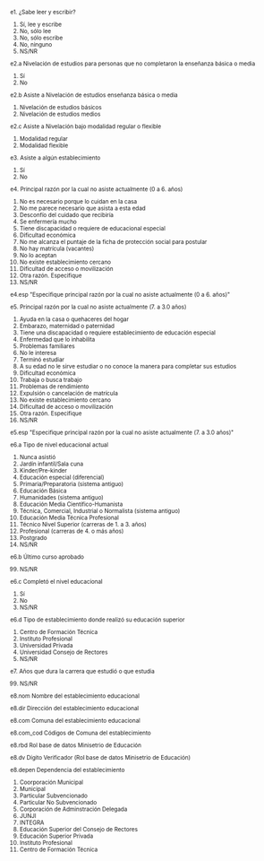 <font size="0.5">

e1.	¿Sabe leer y escribir?

1. Sí, lee y escribe
2. No, sólo lee
3. No, sólo escribe
4. No, ninguno
9. NS/NR

e2.a	Nivelación de estudios para personas que no completaron la enseñanza básica o media

1. Sí
2. No

e2.b	Asiste a Nivelación de estudios enseñanza básica o media

1. Nivelación de estudios básicos
2. Nivelación de estudios medios

e2.c	Asiste a Nivelación bajo modalidad regular o flexible

1. Modalidad regular
2. Modalidad flexible

e3.	Asiste a algún establecimiento  

1. Sí
2. No

e4.	Principal razón por la cual no asiste actualmente (0 a 6. años)

1. No es necesario porque lo cuidan en la casa
2. No me parece necesario que asista a esta edad
3. Desconfío del cuidado que recibiría
4. Se enfermería mucho
5. Tiene discapacidad o requiere de educacional especial
6. Dificultad económica
7. No me alcanza el puntaje de la ficha de protección social para postular
8. No hay matrícula (vacantes)
9. No lo aceptan
10. No existe establecimiento cercano
11. Dificultad de acceso o movilización
12. Otra razón. Especifique
99. NS/NR

e4.esp	"Especifique principal razón por la cual no asiste actualmente (0
a 6. años)"

e5.	Principal razón por la cual no asiste actualmente (7. a 3.0 años)

1. Ayuda en la casa o quehaceres del hogar
2. Embarazo, maternidad o paternidad
3. Tiene una discapacidad o  requiere establecimiento de educación especial
4. Enfermedad que lo inhabilita
5. Problemas familiares
6. No le interesa
7. Terminó estudiar
8. A su edad no le sirve estudiar o no conoce la manera para completar sus estudios
9. Dificultad económica
10. Trabaja o busca trabajo
11. Problemas de rendimiento
12. Expulsión o cancelación de matrícula
13. No existe establecimiento cercano
14. Dificultad de acceso o movilización
15. Otra razón. Especifique
99. NS/NR

e5.esp	"Especifique principal razón por la cual no asiste actualmente (7.
a 3.0 años)"

e6.a	Tipo de nivel educacional actual

1. Nunca asistió
2. Jardín infantil/Sala cuna
3. Kinder/Pre-kinder
4. Educación especial (diferencial)
5. Primaria/Preparatoria (sistema antiguo)
6. Educación Básica
7. Humanidades (sistema antiguo)
8. Educación Media Científico-Humanista
9. Técnica, Comercial, Industrial o Normalista (sistema antiguo)
10. Educación Media Técnica Profesional
11. Técnico Nivel Superior (carreras de 1. a 3. años)
12. Profesional (carreras de 4. o más años)
13. Postgrado
99. NS/NR

e6.b	Último curso aprobado

99. NS/NR

e6.c	Completó el nivel educacional

1. Sí
2. No
9. NS/NR

e6.d	Tipo de establecimiento donde realizó su educación superior

1. Centro de Formación	Técnica
2. Instituto Profesional
3. Universidad Privada
4. Universidad Consejo	de Rectores
9. NS/NR

e7.	Años que dura la carrera que estudió o que estudia

99. NS/NR

e8.nom	Nombre del establecimiento educacional



e8.dir	Dirección del establecimiento educacional


e8.com	Comuna del establecimiento educacional


e8.com_cod	Códigos de Comuna del establecimiento


e8.rbd	Rol base de datos Minisetrio de Educación


e8.dv	Dígito Verificador (Rol base de datos Minisetrio de Educación)


e8.depen	Dependencia del establecimiento

1. Coorporación Municipal
2. Municipal
3. Particular Subvencionado
4. Particular No Subvencionado
5. Corporación de Adminstración Delegada
6. JUNJI
7. INTEGRA
8. Educación Superior del Consejo de Rectores
9. Educación Superior Privada
10. Instituto Profesional
11. Centro de Formación Técnica

</font>
